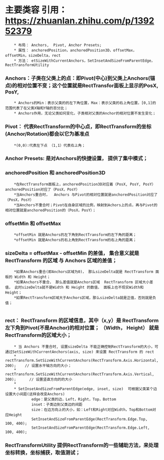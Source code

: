 # 主要类容   引用：https://zhuanlan.zhihu.com/p/139252379
```
    * 布局： Anchors,  Pivot, Anchor Presets;
    * 属性： anchoredPosition，anchoredPosition3D，offsetMax，offsetMin，sizeDelta，rect
    * 方法： etSizeWithCurrentAnchors，SetInsetAndSizeFromParentEdge，RectTransformUtility
```

### Anchors：子类在父类上的点：即Pivot(中心)到父类上Anchors(锚点)的相对位置不变；这个位置就是RectTransfor面板上显示的PosX, PosY,
```
    * Anchors的Min：表示父类的的左下角位置，Max：表示父类的右上角位置，[0,1]的范围代表了在父类X轴和Y轴的百分比；
    * Anchors作用，无论父类如何变化，子类相对父类的Anchor的相对位置不发生变化；

```


### Pivot： 代表RectTransform的中心点，即RectTransform的坐标(Anchor/Rotation)都会以它为基准点
```
    *(0,0):代表左下点 （1,1）代表右上角；
```

### Anchor Presets: 是对Anchors的快捷设置， 提供了集中模式；



### anchoredPosition 和 anchoredPosition3D
```
    *在RectTransform面板上，anchoredPosition3D对应着（PosX, PosY, PosY） anchoredPosition对应了（PosX，PosY）
    *当Anchors重合时，  Anchors 与Pivot的相对位置就是anchoredPosition对应了（PosX，PosY）
    *当Anchors不重合时；Pivot在自身区域的比例，映射到Achors上的点，再与Pivot的相对位置就是anchoredPosition的（PosX，PosY）；
```



### offsetMin 和 offsetMax
```
    *offsetMin 就是Anchors的左下角到RectTransform的左下角的距离；
    *offsetMin 就是Anchors的右上角到RectTransform的右上角的距离；
```


### sizeDelta = offsetMax - offsetMin 的差值， 集合意义就是 RectTransform 的区域 与 Anchors 区域的差值；  
```
    *如果Anchors重合(即Anchors区域为0)， 那么sizeDelta就是 RectTransform 面板的 Width 和 Height；
    *如果Anchors不重合， 那么差值就是Anchors区域  RectTransform 区域大小差值， 此时sizeDelta就不是Width 和 Height 的数值， 面板上也不现实Width和Height；
    *如果RectTransform区域大于Anchors区域，那么sizeDelta就是正值，否则就是负值；
    
```

### rect： RectTransform 的区域信息，其中（x,y）是 RectTransform左下角到Pivot(不是Anchor)的相对位置； （Width， Height） 就是 RectTransform的区域大小；
``` 
    * 当 Anchors 不重合时, 设置sizeDelta 不能正确控制RectTransform的大小，可通过SetSizeWithCurrentAnchors(axis, size) 来设置 RectTransform 的 rect
    *       rectTransform.SetSizeWithCurrentAnchors(RectTransform.Axis.Horizontal, 200);    // 设置水平轴方向的大小；
    *       rectTransform.SetSizeWithCurrentAnchors(RectTransform.Axis.Vertical, 200);      // 设置竖直方向的的大小
    *
    * SetInsetAndSizeFromParentEdge(edge, inset, size)  可根据父类某个边设置大小间距(这样会改变Anchors)
            edge：是父类的边，Left，Right，Top，Bottom
            inset：子类边到父类边的间距
            size：在边方向上的大小，如：Left和Right对应Width，Top和Bottom对应Height
            SetInsetAndSizeFromParentEdge(RectTransform.Edge.Top,  100, 400);
            SetInsetAndSizeFromParentEdge(RectTransform.Edge.Left, 100, 400);
```


### RectTransformUtility 提供RectTransform的一些辅助方法，来处理坐标转换，坐标捕获，取值测试；


